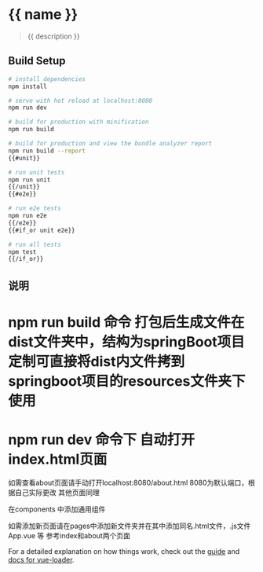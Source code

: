 # {{ name }}

> {{ description }}

## Build Setup

``` bash
# install dependencies
npm install

# serve with hot reload at localhost:8080
npm run dev

# build for production with minification
npm run build

# build for production and view the bundle analyzer report
npm run build --report
{{#unit}}

# run unit tests
npm run unit
{{/unit}}
{{#e2e}}

# run e2e tests
npm run e2e
{{/e2e}}
{{#if_or unit e2e}}

# run all tests
npm test
{{/if_or}}
```
## 说明
# npm run build 命令 打包后生成文件在dist文件夹中，结构为springBoot项目定制可直接将dist内文件拷到springboot项目的resources文件夹下使用

# npm run dev 命令下 自动打开index.html页面

如需查看about页面请手动打开localhost:8080/about.html
8080为默认端口，根据自己实际更改
其他页面同理

在components 中添加通用组件

如需添加新页面请在pages中添加新文件夹并在其中添加同名.html文件，.js文件App.vue 等 参考index和about两个页面

For a detailed explanation on how things work, check out the [guide](http://vuejs-templates.github.io/webpack/) and [docs for vue-loader](http://vuejs.github.io/vue-loader).
